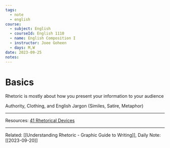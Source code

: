 ```yaml
---
tags:
  - note
  - english
course:
  - subject: English
  - courseId: English 1110
  - name: English Composition I
  - instructor: Joee Goheen
  - days: M,W
date: 2023-09-25
notes:
---
```

# Basics

Rhetoric is mostly about how you present your information to your audience

Authority, Clothing, and English Jargon (Similes, Satire, Metaphor) 

---

Resources: [41 Rhetorical Devices](https://www.thesaurus.com/e/writing/rhetorical-devices/)

---
Related: [[Understanding Rhetoric -  Graphic Guide to Writing]], Daily Note: [[2023-09-20]]